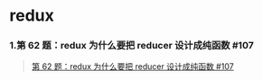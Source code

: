 # redux

### 1.第 62 题：redux 为什么要把 reducer 设计成纯函数 #107

> [第 62 题：redux 为什么要把 reducer 设计成纯函数 #107](https://github.com/Advanced-Frontend/Daily-Interview-Question/issues/107)
